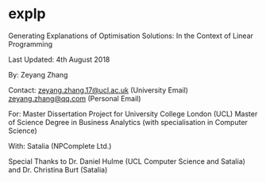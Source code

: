 # explp

Generating Explanations of Optimisation Solutions:
In the Context of Linear Programming

Last Updated: 
4th August 2018

By:       Zeyang Zhang

Contact:  zeyang.zhang.17@ucl.ac.uk (University Email)
          zeyang.zhang@qq.com (Personal Email)

For:      Master Dissertation Project for University College London (UCL)
          Master of Science Degree in Business Analytics (with specialisation in Computer Science)

With:     Satalia (NPComplete Ltd.)


Special Thanks to Dr. Daniel Hulme (UCL Computer Science and Satalia) and Dr. Christina Burt (Satalia)
